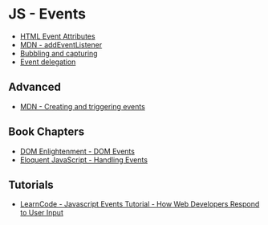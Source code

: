 JS - Events
=============

- [HTML Event Attributes](http://www.w3schools.com/tags/ref_eventattributes.asp)
- [MDN - addEventListener](https://developer.mozilla.org/en-US/docs/Web/API/EventTarget/addEventListener)
- [Bubbling and capturing](http://javascript.info/tutorial/bubbling-and-capturing)
- [Event delegation](http://javascript.info/tutorial/event-delegation)

Advanced
----------

- [MDN - Creating and triggering events](https://developer.mozilla.org/en-US/docs/Web/Guide/Events/Creating_and_triggering_events)


Book Chapters
--------------

- [DOM Enlightenment - DOM Events](http://domenlightenment.com/#11)
- [Eloquent JavaScript - Handling Events](http://eloquentjavascript.net/14_event.html)

Tutorials
----------

- [LearnCode - Javascript Events Tutorial - How Web Developers Respond to User Input](https://youtu.be/e57ReoUn6kM)
